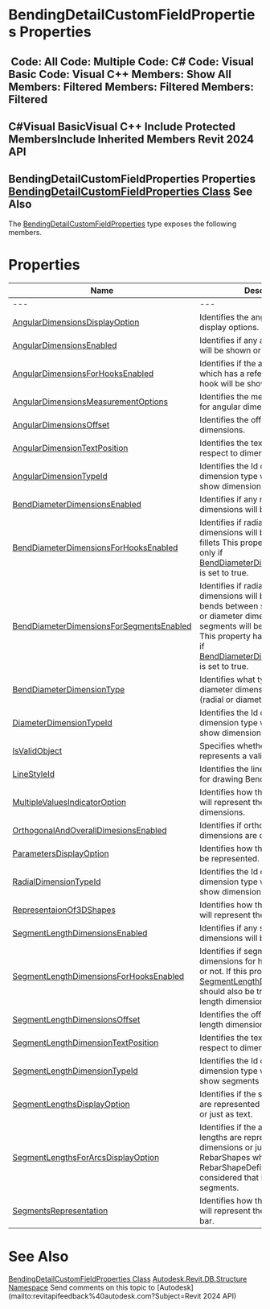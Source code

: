# BendingDetailCustomFieldProperties Properties

﻿
 Code: All Code: Multiple Code: C# Code: Visual Basic Code: Visual C++  Members: Show All Members: Filtered Members: Filtered Members: Filtered   
---  
C#Visual BasicVisual C++
Include Protected MembersInclude Inherited Members
Revit 2024 API  
---  
BendingDetailCustomFieldProperties Properties  
[BendingDetailCustomFieldProperties Class](fca17725-1925-31a4-1a9b-c773c4329e46.md "BendingDetailCustomFieldProperties Class") See Also  
---  
The [BendingDetailCustomFieldProperties](fca17725-1925-31a4-1a9b-c773c4329e46.md "BendingDetailCustomFieldProperties Class") type exposes the following members.
# Properties
| Name | Description |
| --- | --- |
| --- | --- | --- |
| [AngularDimensionsDisplayOption](5f7a04d5-121d-48fd-22c1-65cce420802f.md "AngularDimensionsDisplayOption Property") | Identifies the angular dimensions display options. |
| [AngularDimensionsEnabled](8420ed02-5b86-dff2-4cc5-7c6307701762.md "AngularDimensionsEnabled Property") | Identifies if any angular dimensions will be shown or not. |
| [AngularDimensionsForHooksEnabled](4c49bf38-1e61-a4fe-ebda-fd05e3b90e63.md "AngularDimensionsForHooksEnabled Property") | Identifies if the angular dimensions which has a reference set on a hook will be shown or not. |
| [AngularDimensionsMeasurementOptions](8db4a4ff-0e1b-7615-6bac-f9536beef2b5.md "AngularDimensionsMeasurementOptions Property") | Identifies the measurement option for angular dimensions. |
| [AngularDimensionsOffset](76094859-caa7-30ea-0e1c-cdd4725e2d7e.md "AngularDimensionsOffset Property") | Identifies the offset of the angular dimensions. |
| [AngularDimensionTextPosition](40a7f256-c68a-5f3b-9994-885c619b8e03.md "AngularDimensionTextPosition Property") | Identifies the text position with respect to dimension line. |
| [AngularDimensionTypeId](9831ce4e-0bef-8e07-5260-32d8ecb80a3e.md "AngularDimensionTypeId Property") | Identifies the Id of the angular dimension type which is used to show dimensions. |
| [BendDiameterDimensionsEnabled](5e06f0e4-2980-403f-79d8-a58c70dd5a3e.md "BendDiameterDimensionsEnabled Property") | Identifies if any radial or diameter dimensions will be shown or not. |
| [BendDiameterDimensionsForHooksEnabled](6eb8246b-1b2d-5344-babd-4b0eea2c0990.md "BendDiameterDimensionsForHooksEnabled Property") | Identifies if radial or diameter dimensions will be shown for hook fillets This property has a meaning only if [BendDiameterDimensionsEnabled](5e06f0e4-2980-403f-79d8-a58c70dd5a3e.md "BendDiameterDimensionsEnabled Property") is set to true. |
| [BendDiameterDimensionsForSegmentsEnabled](f8d57ff5-95ad-1d65-edb9-73607167f668.md "BendDiameterDimensionsForSegmentsEnabled Property") | Identifies if radial or diameter dimensions will be shown for the bends between segments. Radial or diameter dimesions for arc segments will be shown by default. This property has a menaning only if [BendDiameterDimensionsEnabled](5e06f0e4-2980-403f-79d8-a58c70dd5a3e.md "BendDiameterDimensionsEnabled Property") is set to true. |
| [BendDiameterDimensionType](1765eae5-5724-05cf-9308-6aa845a52b1b.md "BendDiameterDimensionType Property") | Identifies what type of bend diameter dimensions will be shown (radial or diameter). |
| [DiameterDimensionTypeId](81f1e17a-7ee5-d3ea-3aaf-6203bb2ff7cb.md "DiameterDimensionTypeId Property") | Identifies the Id of the diameter dimension type which is used to show dimensions. |
| [IsValidObject](84909688-8680-eef3-d568-36f521510543.md "IsValidObject Property") | Specifies whether the .NET object represents a valid Revit entity. |
| [LineStyleId](c691f2b9-dc2b-d123-8374-4a9e34d67059.md "LineStyleId Property") | Identifies the line style that is used for drawing Bending Detail curves. |
| [MultipleValuesIndicatorOption](e1cfec20-7572-6578-ba2a-e9b7a308daae.md "MultipleValuesIndicatorOption Property") | Identifies how the Bending Detail will represent the varying rebar dimensions. |
| [OrthogonalAndOverallDimesionsEnabled](c3e01192-7ad8-4d69-84a1-680d6a66bb74.md "OrthogonalAndOverallDimesionsEnabled Property") | Identifies if orthogonal and overall dimensions are displayed. |
| [ParametersDisplayOption](eae872b5-9687-1012-3a5e-5bcf9f3bf977.md "ParametersDisplayOption Property") | Identifies how the parameters will be represented. |
| [RadialDimensionTypeId](90b4d8ee-1165-0311-579b-99772b0368d7.md "RadialDimensionTypeId Property") | Identifies the Id of the radial dimension type which is used to show dimensions. |
| [RepresentaionOf3DShapes](4149d79c-cbc1-37eb-0c5e-9d201ca569b4.md "RepresentaionOf3DShapes Property") | Identifies how the Bending Detail will represent the 3D shapes. |
| [SegmentLengthDimensionsEnabled](184cbd95-aaaf-e9ab-ecb4-07a065cd51f4.md "SegmentLengthDimensionsEnabled Property") | Identifies if any segment length dimensions will be shown or not. |
| [SegmentLengthDimensionsForHooksEnabled](3a6a3be7-5c2a-7d98-f6c6-2c725b25f4aa.md "SegmentLengthDimensionsForHooksEnabled Property") | Identifies if segment length dimensions for hooks will be shown or not. If this property is true, the [SegmentLengthDimensionsEnabled](184cbd95-aaaf-e9ab-ecb4-07a065cd51f4.md "SegmentLengthDimensionsEnabled Property") should also be true to see segment length dimensions for hooks. |
| [SegmentLengthDimensionsOffset](2c4470fa-1594-ce4f-93a6-8ed868c4bad7.md "SegmentLengthDimensionsOffset Property") | Identifies the offset of the segment length dimensions. |
| [SegmentLengthDimensionTextPosition](d6917842-00a8-7fbf-8217-0840b38d3a16.md "SegmentLengthDimensionTextPosition Property") | Identifies the text position with respect to dimension line. |
| [SegmentLengthDimensionTypeId](6860f3f3-59b5-74e9-c718-4be700dbe8ac.md "SegmentLengthDimensionTypeId Property") | Identifies the Id of the linear dimension type which is used to show segments length. |
| [SegmentLengthsDisplayOption](9297e2e5-0c49-73c0-abea-73f008dc52aa.md "SegmentLengthsDisplayOption Property") | Identifies if the segment lengths are represented using dimensions or just as text. |
| [SegmentLengthsForArcsDisplayOption](cd040975-377e-9c8a-19a0-190f93d1b5ba.md "SegmentLengthsForArcsDisplayOption Property") | Identifies if the arc segment lengths are represented using dimensions or just as text. Only RebarShapes whose definition is RebarShapeDefinitionByArc are considered that have arc segments. |
| [SegmentsRepresentation](53c80d19-4e8a-db59-85df-0abc0f142331.md "SegmentsRepresentation Property") | Identifies how the bending detail will represent the segments of the bar. |

# See Also
[BendingDetailCustomFieldProperties Class](fca17725-1925-31a4-1a9b-c773c4329e46.md "BendingDetailCustomFieldProperties Class")
[Autodesk.Revit.DB.Structure Namespace](d586b341-f687-9d90-e96d-255806b7d4fc.md "Autodesk.Revit.DB.Structure Namespace")
Send comments on this topic to [Autodesk](mailto:revitapifeedback%40autodesk.com?Subject=Revit 2024 API)
